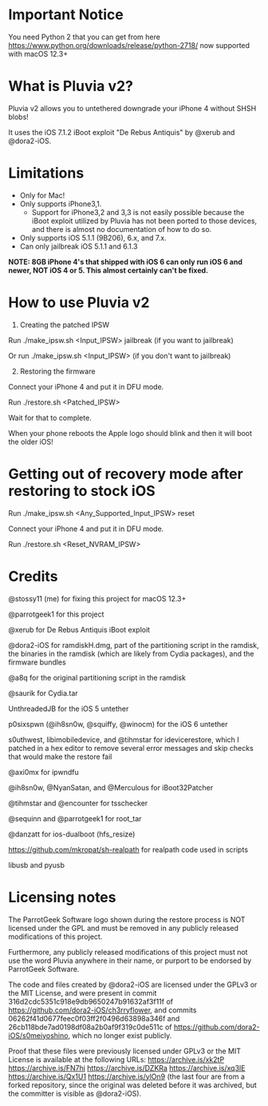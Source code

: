 Important Notice
================

You need Python 2 that you can get from here https://www.python.org/downloads/release/python-2718/ now supported with macOS 12.3+


What is Pluvia v2?
===============
Pluvia v2 allows you to untethered downgrade your iPhone 4 without SHSH blobs!

It uses the iOS 7.1.2 iBoot exploit "De Rebus Antiquis" by @xerub and @dora2-iOS.

Limitations
===========
* Only for Mac!
* Only supports iPhone3,1.
  - Support for iPhone3,2 and 3,3 is not easily possible because the iBoot exploit utilized by Pluvia has not been ported to those devices, and there is almost no documentation of how to do so.
* Only supports iOS 5.1.1 (9B206), 6.x, and 7.x.
* Can only jailbreak iOS 5.1.1 and 6.1.3

**NOTE: 8GB iPhone 4's that shipped with iOS 6 can only run iOS 6 and newer, NOT iOS 4 or 5. This almost certainly can't be fixed.**

How to use Pluvia v2
=================
1) Creating the patched IPSW

Run ./make_ipsw.sh <Input_IPSW> jailbreak (if you want to jailbreak)

Or run ./make_ipsw.sh <Input_IPSW> (if you don't want to jailbreak)

2) Restoring the firmware

Connect your iPhone 4 and put it in DFU mode.

Run ./restore.sh <Patched_IPSW>

Wait for that to complete.

When your phone reboots the Apple logo should blink and then it will boot the older iOS!

Getting out of recovery mode after restoring to stock iOS
=========================================================
Run ./make_ipsw.sh <Any_Supported_Input_IPSW> reset

Connect your iPhone 4 and put it in DFU mode.

Run ./restore.sh <Reset_NVRAM_IPSW>

Credits
=======
@stossy11 (me) for fixing this project for macOS 12.3+

@parrotgeek1 for this project

@xerub for De Rebus Antiquis iBoot exploit

@dora2-iOS for ramdiskH.dmg, part of the partitioning script in the ramdisk, the binaries in the ramdisk (which are likely from Cydia packages), and the firmware bundles

@a8q for the original partitioning script in the ramdisk

@saurik for Cydia.tar

UnthreadedJB for the iOS 5 untether

p0sixspwn (@ih8sn0w, @squiffy, @winocm) for the iOS 6 untether

s0uthwest, libimobiledevice, and @tihmstar for idevicerestore, which I patched in a hex editor to remove several error messages and skip checks that would make the restore fail

@axi0mx for ipwndfu

@ih8sn0w, @NyanSatan, and @Merculous for iBoot32Patcher

@tihmstar and @encounter for tsschecker

@sequinn and @parrotgeek1 for root_tar

@danzatt for ios-dualboot (hfs_resize)

https://github.com/mkropat/sh-realpath for realpath code used in scripts

libusb and pyusb

Licensing notes
===============
The ParrotGeek Software logo shown during the restore process is NOT licensed under the GPL and must be removed in any publicly released modifications of this project.

Furthermore, any publicly released modifications of this project must not use the word Pluvia anywhere in their name, or purport to be endorsed by ParrotGeek Software.

The code and files created by @dora2-iOS are licensed under the GPLv3 or the MIT License, and were present in commit 316d2cdc5351c918e9db9650247b91632af3f11f of https://github.com/dora2-iOS/ch3rryflower, and commits 06262f41d0677feec0f03ff2f0496d63898a346f and 26cb118bde7ad0198df08a2b0af9f319c0de511c of https://github.com/dora2-iOS/s0meiyoshino, which no longer exist publicly.

Proof that these files were previously licensed under GPLv3 or the MIT License is available at the following URLs: https://archive.is/xk2tP https://archive.is/FN7hi https://archive.is/DZKRa https://archive.is/xq3IE https://archive.is/Qx1U1 https://archive.is/ylOn9 (the last four are from a forked repository, since the original was deleted before it was archived, but the committer is visible as @dora2-iOS).
